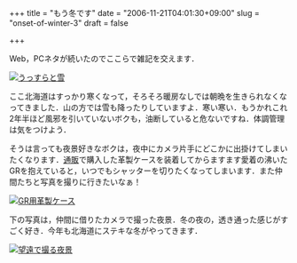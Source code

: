 +++
title = "もう冬です"
date = "2006-11-21T04:01:30+09:00"
slug = "onset-of-winter-3"
draft = false

+++

<p>Web，PCネタが続いたのでここらで雑記を交えます．</p>
<p><a href="http://www.flickr.com/photos/june29/299496419/" title="Photo Sharing"><img src="http://static.flickr.com/117/299496419_db553aa4af.jpg" alt="うっすらと雪" /></a></p>
<p>ここ北海道はすっかり寒くなって，そろそろ暖房なしでは朝晩を生きられなくなってきました．山の方では雪も降ったりしていますよ．寒い寒い．もうかれこれ2年半ほど風邪を引いていないボクも，油断していると危ないですね．体調管理は気をつけよう．</p>
<p>そうは言っても夜景好きなボクは，夜中にカメラ片手にどこかに出掛けてしまいたくなります．<a href="https://www.mapcamera.com/sho/search.php?MODE=M_VIEW&#038;ACT=A_DETAIL&#038;map_code=2222080001618&#038;class=01" target="_blank">通販</a>で購入した革製ケースを装着してからますます愛着の沸いたGRを抱えていると，いつでもシャッターを切りたくなってしまいます．また仲間たちと写真を撮りに行きたいなぁ！</p>
<p><a href="http://www.flickr.com/photos/june29/295960970/" title="Photo Sharing"><img src="http://static.flickr.com/100/295960970_670f3a04c2.jpg" alt="GR用革製ケース" /></a></p>
<p>下の写真は，仲間に借りたカメラで撮った夜景．冬の夜の，透き通った感じがすごく好き．今年も北海道にステキな冬がやってきます．</p>
<p><a href="http://www.flickr.com/photos/june29/298167472/" title="Photo Sharing"><img src="http://static.flickr.com/116/298167472_1d7a2d46a7.jpg" alt="望遠で撮る夜景" /></a></p>
